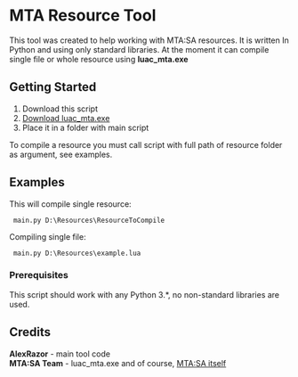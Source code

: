 # MTA Resource Tool

This tool was created to help working with MTA:SA resources. It is written In Python and using only standard libraries.
At the moment it can compile single file or whole resource using **luac_mta.exe**

## Getting Started

1. Download this script
2. [Download luac_mta.exe ](http://luac.mtasa.com/files/windows/x86/luac_mta.exe)
3. Place it in a folder with main script

To compile a resource you must call script with full path of resource folder as argument, see examples.

## Examples

This will compile single resource:
```
 main.py D:\Resources\ResourceToCompile
```

Compiling single file:
```
 main.py D:\Resources\example.lua
```
### Prerequisites

This script should work with any Python 3.*, no non-standard libraries are used.

## Credits

**AlexRazor** - main tool code  
**MTA:SA Team** - luac_mta.exe and of course, [MTA:SA itself](https://github.com/multitheftauto/mtasa-blue)
